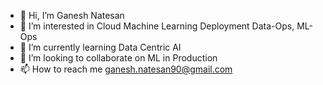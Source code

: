 - 👋 Hi, I’m Ganesh Natesan
- 👀 I’m interested in Cloud Machine Learning Deployment Data-Ops, ML-Ops
- 🌱 I’m currently learning Data Centric AI
- 💞️ I’m looking to collaborate on ML in Production
- 📫 How to reach me ganesh.natesan90@gmail.com

<!---
ganeshnatesan90/ganeshnatesan90 is a ✨ special ✨ repository because its `README.md` (this file) appears on your GitHub profile.
You can click the Preview link to take a look at your changes.
--->
